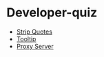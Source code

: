 # Developer-quiz

- [Strip Quotes](https://github.com/gabrielgene/deskpass-quiz/tree/main/stripquote)
- [Tooltip](https://github.com/gabrielgene/deskpass-quiz/tree/main/tooltip)
- [Proxy Server](https://github.com/gabrielgene/deskpass-quiz/tree/main/proxy-server)
